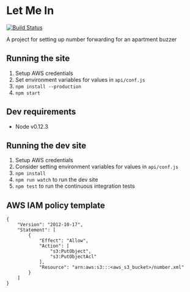 # Let Me In

[![Build Status](https://travis-ci.org/jeffcharles/number-switcher-3000.svg?branch=master)](https://travis-ci.org/jeffcharles/number-switcher-3000)

A project for setting up number forwarding for an apartment buzzer

## Running the site

1. Setup AWS credentials
2. Set environment variables for values in `api/conf.js`
2. `npm install --production`
3. `npm start`

## Dev requirements

- Node v0.12.3

## Running the dev site

1. Setup AWS credentials
2. Consider setting environment variables for values in `api/conf.js`
3. `npm install`
4. `npm run watch` to run the dev site
5. `npm test` to run the continuous integration tests

## AWS IAM policy template

```
{
    "Version": "2012-10-17",
    "Statement": [
        {
            "Effect": "Allow",
            "Action": [
                "s3:PutObject",
                "s3:PutObjectAcl"
            ],
            "Resource": "arn:aws:s3:::<aws_s3_bucket>/number.xml"
        }
    ]
}
```
